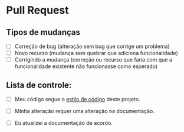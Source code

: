 # Pull Request
## Tipos de mudanças


<!--- Que tipos de mudanças seu código introduz? Coloque um `x` em todas as caixas que se aplicam: -->
- [ ] Correção de bug (alteração sem bug que corrige um problema)
- [ ] Novo recurso (mudança sem quebrar que adiciona funcionalidade)
- [ ] Corrigindo a mudança (correção ou recurso que faria com que a funcionalidade existente não funcionasse como esperado)

## Lista de controle:
<!--- Analise todos os pontos a seguir e coloque um `x` em todas as caixas que se aplicam. -->
<!--- Se você não tiver certeza de nada disso, não hesite em perguntar. Nós estamos aqui para ajudar! -->
- [ ] Meu código segue o [estilo de código](https://github.com/icaroraci/tooldoce/wiki/Code-style) deste projeto.
- [ ] Minha alteração requer uma alteração na documentação.
- [ ] Eu atualizei a documentação de acordo.

